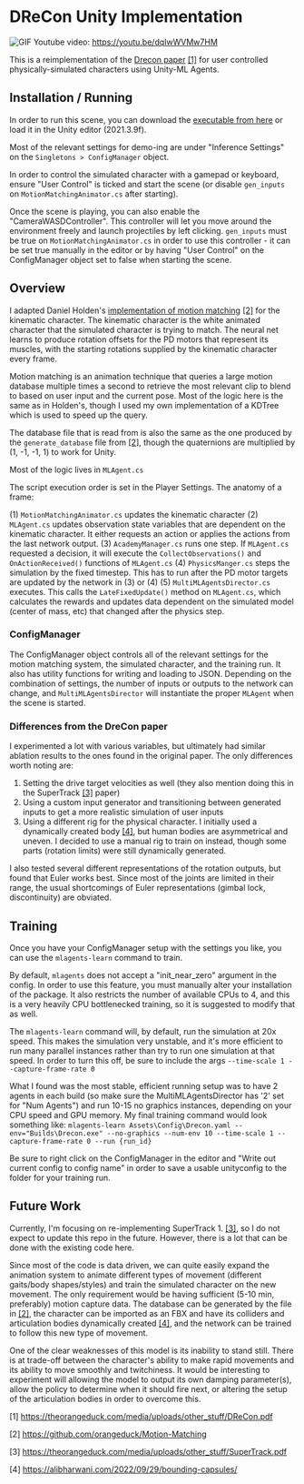 # DReCon Unity Implementation

![GIF](gifs/drecon-short-gif.gif)
Youtube video: https://youtu.be/dqIwWVMw7HM

This is a reimplementation of the [Drecon paper](https://www.theorangeduck.com/media/uploads/other_stuff/DReCon.pdf) [[1]](#citation1) for user controlled physically-simulated characters using Unity-ML Agents.

## Installation / Running

In order to run this scene, you can download the [executable from here](https://alibharwani.itch.io/drecon-demo-unity) or load it in the Unity editor (2021.3.9f).

Most of the relevant settings for demo-ing are under "Inference Settings" on the `Singletons > ConfigManager` object. 

In order to control the simulated character with a gamepad or keyboard, ensure "User Control" is ticked and start the scene (or disable `gen_inputs` on `MotionMatchingAnimator.cs` after starting). 

Once the scene is playing, you can also enable the "CameraWASDController". This controller will let you move around the environment freely and launch projectiles by left clicking. `gen_inputs` must be true on `MotionMatchingAnimator.cs` in order to use this controller - it can be set true manually in the editor or by having "User Control" on the ConfigManager object set to false when starting the scene.


## Overview 
I adapted Daniel Holden's [implementation of motion matching](https://github.com/orangeduck/Motion-Matching)  [[2]](#citation2) for the kinematic character. The kinematic character is the white animated character that the simulated character is trying to match. The neural net learns to produce rotation offsets for the PD motors that represent its muscles, with the starting rotations supplied by the kinematic character every frame. 

Motion matching is an animation technique that queries a large motion database multiple times a second to retrieve the most relevant clip to blend to based on user input and the current pose. Most of the logic here is the same as in Holden's, though I used my own implementation of a KDTree which is used to speed up the query. 

The database file that is read from is also the same as the one produced by the `generate_database` file from  [[2]](#citation2), though the quaternions are multiplied by (1, -1, -1, 1) to work for Unity.
 
Most of the logic lives in `MLAgent.cs`

The script execution order is set in the Player Settings. The anatomy of a frame:

(1) `MotionMatchingAnimator.cs` updates the kinematic character
(2) `MLAgent.cs` updates observation state variables that are dependent on the kinematic character. It either requests an action or applies the actions from the last network output. 
(3) `AcademyManager.cs` runs one step. If `MLAgent.cs` requested a decision, it will execute the `CollectObservations()` and `OnActionReceived()`  functions of `MLAgent.cs`
(4) `PhysicsManger.cs` steps the simulation by the fixed timestep. This has to run after the PD motor targets are updated by the network in (3) or (4) 
(5) `MultiMLAgentsDirector.cs` executes. This calls the `LateFixedUpdate()` method on `MLAgent.cs`, which calculates the rewards and updates data dependent on the simulated model (center of mass, etc) that changed after the physics step. 

### ConfigManager
The ConfigManager object controls all of the relevant settings for the motion matching system, the simulated character, and the training run. It also has utility functions for writing and loading to JSON. Depending on the combination of settings, the number of inputs or outputs to the network can change, and `MultiMLAgentsDirector` will instantiate the proper `MLAgent` when the scene is started. 

### Differences from the DreCon paper
I experimented a lot with various variables, but ultimately had similar ablation results to the ones found in the original paper. The only differences worth noting are: 
1) Setting the drive target velocities as well (they also mention doing this in the SuperTrack [[3]](#citation3) paper) 
2) Using a custom input generator and transitioning between generated inputs to get a more realistic simulation of user inputs
3) Using a different rig for the physical character. I initially used a dynamically created body [[4]](#citation4), but human bodies are asymmetrical and uneven. I decided to use a manual rig to train on instead, though some parts (rotation limits) were still dynamically generated. 

I also tested several different representations of the rotation outputs, but found that Euler works best. Since most of the joints are limited in their range, the usual shortcomings of Euler representations (gimbal lock, discontinuity) are obviated.
## Training 

Once you have your ConfigManager setup with the settings you like, you can use the `mlagents-learn` command to train.

By default, `mlagents` does not accept a "init_near_zero" argument in the config. In order to use this feature, you must manually alter your installation of the package. It also restricts the number of available CPUs to 4, and this is a very heavily CPU bottlenecked training, so it is suggested to modify that as well.

The `mlagents-learn` command will, by default, run the simulation at 20x speed. This makes the simulation very unstable, and it's more efficient to run many parallel instances rather than try to run one simulation at that speed. In order to turn this off, be sure to include the args `--time-scale 1 --capture-frame-rate 0`

What I found was the most stable, efficient running setup was to have 2 agents in each build (so make sure the MultiMLAgentsDirector has '2' set for "Num Agents") and run 10-15 no graphics instances, depending on your CPU speed and GPU memory. My final training command would look something like: 
`mlagents-learn Assets\Config\Drecon.yaml --env="Builds\Drecon.exe" --no-graphics --num-env 10 --time-scale 1 --capture-frame-rate 0 --run {run_id}`

Be sure to right click on the ConfigManager in the editor and "Write out current config to config name" in order to save a usable unityconfig to the folder for your training run.

## Future Work

Currently, I'm focusing on re-implementing SuperTrack 1.  [[3]](#citation3), so I do not expect to update this repo in the future. However, there is a lot that can be done with the existing code here. 

Since most of the code is data driven, we can quite easily expand the animation system to animate different types of movement (different gaits/body shapes/styles) and train the simulated character on the new movement. The only requirement would be having sufficient (5-10 min, preferably) motion capture data. The database can be generated by the file in [[2]](#citation2), the character can be imported as an FBX and have its colliders and articulation bodies dynamically created [[4]](#citation4), and the network can be trained to follow this new type of movement. 

One of the clear weaknesses of this model is its inability to stand still. There is at trade-off between the character's ability to make rapid movements and its ability to move smoothly and twitchiness. It would be interesting to experiment will allowing the model to output its own damping parameter(s), allow the policy to determine when it should fire next, or altering the setup of the articulation bodies in order to overcome this.

<a id="citation1"></a>[1]  https://theorangeduck.com/media/uploads/other_stuff/DReCon.pdf

<a id="citation2"></a>[2] https://github.com/orangeduck/Motion-Matching

<a id="citation3"></a>[3] https://theorangeduck.com/media/uploads/other_stuff/SuperTrack.pdf

<a id="citation4"></a>[4] https://alibharwani.com/2022/09/29/bounding-capsules/